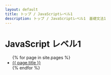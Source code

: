 ```yaml
---
layout: default
title: トップ / JavaScriptレベル1
description: トップ / JavaScriptレベル1　基礎文法1
---
```


# JavaScript レベル1

<ul>
  {% for page in site.pages %}
    <li>
      <a href="{{ page.url | relative_url }}">{{ page.title }}</a>
    </li>
  {% endfor %}
</ul>
